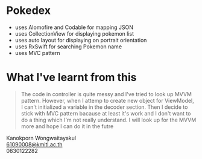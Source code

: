 # Pokedex
- uses Alomofire and Codable for mapping JSON
- uses CollectionView for displaying pokemon list
- uses auto layout for displaying on portrait orientation
- uses RxSwift for searching Pokemon name
- uses MVC pattern

# What I've learnt from this 
> The code in controller is quite messy and I've tried to look up MVVM pattern.
> However, when I attemp to create new object for ViewModel, I can't initialized a variable in the decoder section.
> Then I decide to stick with MVC pattern bacause at least it's work and I don't want to do a thing which I'm not really understand. I will look up for the MVVM more and hope I can do it in the futre
  
Kanokporn Wongwaitayakul  
61090008@kmitl.ac.th  
0830122282  
  
  
